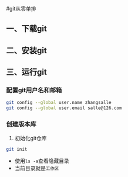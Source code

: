 #git从零单排
## 一、下载git
## 二、安装git
## 三、运行git
### 配置git用户名和邮箱
```bash
git config --global user.name zhangsalle
git config --global user.email salle@126.com
```
### 创建版本库
1. 初始化git仓库
```bash
git init
``` 
* 使用`ls -a`查看隐藏目录
* 当前目录就是`工作区`
